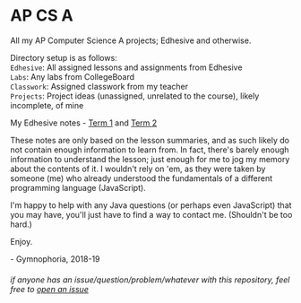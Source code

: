 # AP CS A
All my AP Computer Science A projects; Edhesive and otherwise.

Directory setup is as follows:  
`Edhesive`: All assigned lessons and assignments from Edhesive  
`Labs`: Any labs from CollegeBoard  
`Classwork`: Assigned classwork from my teacher  
`Projects`: Project ideas (unassigned, unrelated to the course), likely incomplete, of mine

My Edhesive notes - 
[Term 1](https://docs.google.com/document/d/1M6Rls4UQYV9ClJXALKBT052FmIh1V8FyzfhAzY3juFg/edit?usp=sharing)
and [Term 2](https://docs.google.com/document/d/1-3BIyxFoaHIHK9gwf9uO1_WD_g7jn5UNbkiUr42U90w/edit?usp=sharing)

These notes are only based on the lesson summaries, and as such likely do not contain enough information to learn from. In fact, there's barely enough information to understand the lesson; just enough for me to jog my memory about the contents of it. I wouldn't rely on 'em, as they were taken by someone (me) who already understood the fundamentals of a different programming language (JavaScript).

I'm happy to help with any Java questions (or perhaps even JavaScript) that you may have, you'll just have to find a way to contact me. (Shouldn't be too hard.)

Enjoy.

 \- Gymnophoria, 2018-19

###### if anyone has an issue/question/problem/whatever with this repository, feel free to [open an issue](https://github.com/Gymnophoria/APCS/issues)
